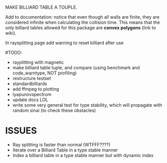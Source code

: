 MAKE BILLIARD TABLE A TOUPLE.

Add to documentation: notice that even though all walls are finite, they are considered infinite when calculating the collision time. This means that the only billiard tables allowed for this package are **convex polygons** (link to wiki).

In raysplitting page add warning to reset billiard after use

#TODO:
* rayplitting with magnetic
* make billiard table tuple, and compare (using benchmark and code_warntype, NOT profiling)
* restructure testset
* standardbilliards
* add ffmpeg to plotting
* lyapunovspectrum
* update docs LOL
* write some very general test for type stability,
  which will propagate with random sinai (to check these obstacles)

# ISSUES
* Ray splitting is faster than normal (WTFFF????)
* Iterate over a Billiard Table in a type stable manner
* Index a billiard table in a type stable manner but with dynamic index
